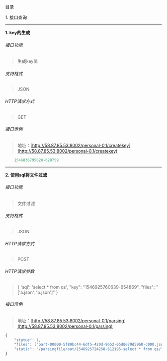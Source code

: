 目录

1\. 接口查询

---

**1\. key的生成**
###### 接口功能
> 生成key值

###### 支持格式
> JSON

###### HTTP请求方式
> GET

###### 接口示例
> 地址：[http://58.87.85.53:8002/personal-0.1/createkey](http://58.87.85.53:8002/personal-0.1/createkey)
``` javascript
    1546836795828-628759
```
---

**2\. 使用sql将文件过滤**
###### 接口功能
> 文件过滤

###### 支持格式
> JSON

###### HTTP请求方式
> POST

###### HTTP请求参数
> { 'sql': 'select * from qs', "key": "1546925760639-654869", "files": "['a.json', 'b.json']" }

###### 接口示例
> 地址：[http://58.87.85.53:8002/personal-0.1/parsing](http://58.87.85.53:8002/personal-0.1/parsing)
``` javascript
{
    "statue": 1,
    "files": ["part-00000-5f89bc44-6df5-420d-9652-05d0e79d59b0-c000.json"],
    "static": "/parsingfile/out/1546925724258-612195-select * from qs/"
}
```
